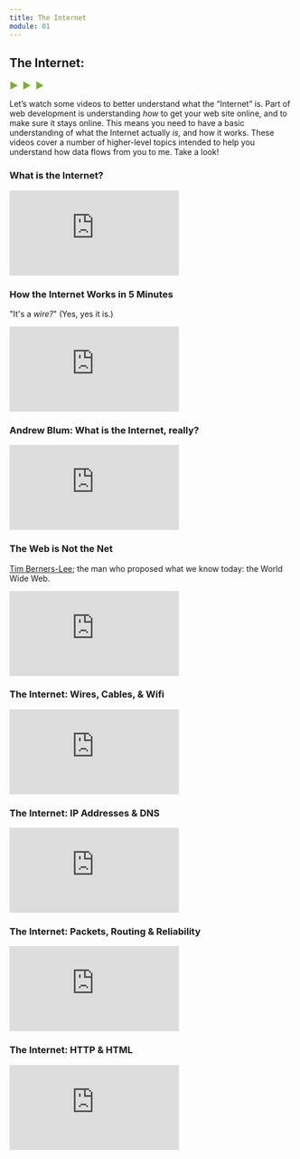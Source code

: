 ```yaml
---
title: The Internet
module: 01
---
```


## The Internet:
<span style="color: #79AF33; font-size: medium; font-weight: bold">▶ &nbsp;▶  &nbsp;▶</span>

Let’s watch some videos to better understand what the “Internet” is. Part of web development is understanding _how_ to get your web site online, and to make sure it stays online. This means you need to have a basic understanding of what the Internet actually _is,_ and how it works. These videos cover a number of higher-level topics intended to help you understand how data flows from you to me. Take a look!


### What is the Internet?
<div class="embed-responsive embed-responsive-16by9"><iframe class="embed-responsive-item" src="https://www.youtube.com/embed/Dxcc6ycZ73M" frameborder="0" allowfullscreen></iframe></div>


### How the Internet Works in 5 Minutes
"It's a _wire?_" (Yes, yes it is.)
<div class="embed-responsive embed-responsive-16by9"><iframe class="embed-responsive-item" src="https://www.youtube.com/embed/7_LPdttKXPc" frameborder="0" allowfullscreen></iframe></div>


### Andrew Blum: What is the Internet, really?
<div class="embed-responsive embed-responsive-16by9"><iframe class="embed-responsive-item" src="https://www.youtube.com/embed/XE_FPEFpHt4" frameborder="0" allowfullscreen></iframe></div>


### The Web is Not the Net
[Tim Berners-Lee](https://en.wikipedia.org/wiki/Tim_Berners-Lee); the man who proposed what we know today: the World Wide Web.
<div class="embed-responsive embed-responsive-16by9"><iframe class="embed-responsive-item" src="https://www.youtube.com/embed/scWj1BMRHUA" frameborder="0" allowfullscreen></iframe></div>


### The Internet: Wires, Cables, & Wifi
<div class="embed-responsive embed-responsive-16by9"><iframe class="embed-responsive-item" src="https://www.youtube.com/embed/ZhEf7e4kopM" frameborder="0" allowfullscreen></iframe></div>


### The Internet: IP Addresses & DNS
<div class="embed-responsive embed-responsive-16by9"><iframe class="embed-responsive-item" src="https://www.youtube.com/embed/5o8CwafCxnU" frameborder="0" allowfullscreen></iframe></div>


### The Internet: Packets, Routing & Reliability
<div class="embed-responsive embed-responsive-16by9"><iframe class="embed-responsive-item" src="https://www.youtube.com/embed/AYdF7b3nMto" frameborder="0" allowfullscreen></iframe></div>


### The Internet: HTTP & HTML
<div class="embed-responsive embed-responsive-16by9"><iframe class="embed-responsive-item" src="https://www.youtube.com/embed/kBXQZMmiA4s" frameborder="0" allowfullscreen></iframe></div>
